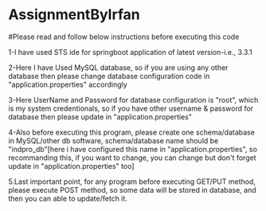 # AssignmentByIrfan
#Please read and follow below instructions before executing this code

1-I have used STS ide for springboot application of latest version-i.e., 3.3.1

2-Here I have Used MySQL database, so if you are using any other database then please change database configuration code in "application.properties" accordingly

3-Here UserName and Password for database configuration is "root", which is my system credentionals, so if you have other username & password for database then please update in "application.properties"

4-Also before executing this program, please create one schema/database in MySQL/other db software, schema/database name should be "indpro_db"[here i have configured this name in "application.properties", so recommanding this, if you want to change, you can change but don't forget update in "application.properties" too]

5.Last important point, for any program before executing GET/PUT method, please execute POST method, so some data will be stored in database, and then you can able to update/fetch it.
